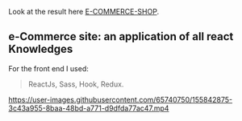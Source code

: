 Look at the result here [E-COMMERCE-SHOP](https://abel-e-shop.herokuapp.com/).

## e-Commerce site: an application of all react Knowledges

For the front end I used:

>ReactJs,
>Sass,
>Hook,
>Redux.


https://user-images.githubusercontent.com/65740750/155842875-3c43a955-8baa-48bd-a771-d9dfda77ac47.mp4


